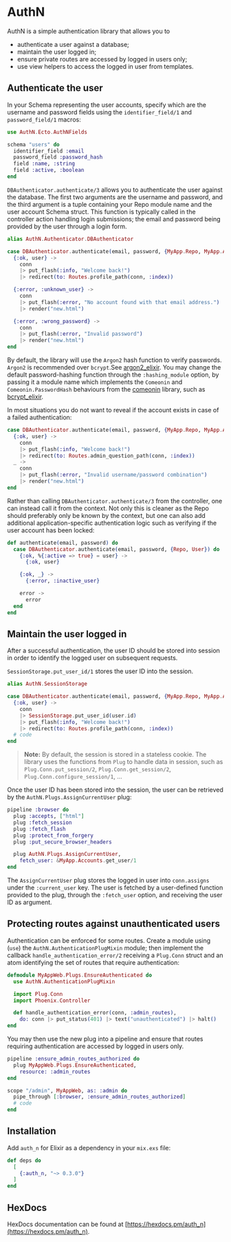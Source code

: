 # AuthN

AuthN is a simple authentication library that allows you to

* authenticate a user against a database;
* maintain the user logged in;
* ensure private routes are accessed by logged in users only;
* use view helpers to access the logged in user from templates.

## Authenticate the user

In your Schema representing the user accounts, specify which are the username and
password fields using the `identifier_field/1` and `password_field/1` macros:

```elixir
use AuthN.Ecto.AuthNFields

schema "users" do
  identifier_field :email
  password_field :password_hash
  field :name, :string
  field :active, :boolean
end
```

`DBAuthenticator.authenticate/3` allows you to authenticate the user against the
database. The first two arguments are the username and password, and the third
argument is a tuple containing your Repo module name and the user account Schema
struct. This function is typically called in the controller action handling login
submissions; the email and password being provided by the user through a login form.

```elixir
alias AuthN.Authenticator.DBAuthenticator

case DBAuthenticator.authenticate(email, password, {MyApp.Repo, MyApp.Accounts.User}) do
  {:ok, user} ->
    conn
    |> put_flash(:info, "Welcome back!")
    |> redirect(to: Routes.profile_path(conn, :index))

  {:error, :unknown_user} ->
    conn
    |> put_flash(:error, "No account found with that email address.")
    |> render("new.html")

  {:error, :wrong_password} ->
    conn
    |> put_flash(:error, "Invalid password")
    |> render("new.html")
end
```

By default, the library will use the `Argon2` hash function to verify passwords.
`Argon2` is recommended over `bcrypt`.See
[argon2_elixir](https://github.com/riverrun/argon2_elixir). You may change the
default password-hashing function through the `:hashing_module` option, by passing
it a module name which implements the `Comeonin` and `Comeonin.PasswordHash`
behaviours from the [comeonin](https://github.com/riverrun/comeonin) library, such
as [bcrypt_elixir](https://github.com/riverrun/bcrypt_elixir).

In most situations you do not want to reveal if the account exists in case of a
failed authentication:

```elixir
case DBAuthenticator.authenticate(email, password, {MyApp.Repo, MyApp.Accounts.User}) do
  {:ok, user} ->
    conn
    |> put_flash(:info, "Welcome back!")
    |> redirect(to: Routes.admin_question_path(conn, :index))
  _ ->
    conn
    |> put_flash(:error, "Invalid username/password combination")
    |> render("new.html")
end
```

Rather than calling `DBAuthenticator.authenticate/3` from the controller, one can
instead call it from the context. Not only this is cleaner as the Repo should
preferably only be known by the context, but one can also add additional 
application-specific authentication logic such as verifying if the user account
has been locked:

```elixir
def authenticate(email, password) do
  case DBAuthenticator.authenticate(email, password, {Repo, User}) do
    {:ok, %{:active => true} = user} ->
      {:ok, user}

    {:ok, _} ->
      {:error, :inactive_user}

    error ->
      error
  end
end
```

## Maintain the user logged in

After a successful authentication, the user ID should be stored into session in
order to identify the logged user on subsequent requests.

`SessionStorage.put_user_id/1` stores the user ID into the session.

```elixir
alias AuthN.SessionStorage

case DBAuthenticator.authenticate(email, password, {MyApp.Repo, MyApp.Accounts.User}) do
  {:ok, user} ->
    conn
    |> SessionStorage.put_user_id(user.id)
    |> put_flash(:info, "Welcome back!")
    |> redirect(to: Routes.profile_path(conn, :index))
  # code
end
```

> **Note:** By default, the session is stored in a stateless cookie. The library
> uses the functions from `Plug` to handle data in session, such as
> `Plug.Conn.put_session/2`, `Plug.Conn.get_session/2`,
> `Plug.Conn.configure_session/1`, ...

Once the user ID has been stored into the session, the user can be retrieved by
the `AuthN.Plugs.AssignCurrentUser` plug:

```elixir
pipeline :browser do
  plug :accepts, ["html"]
  plug :fetch_session
  plug :fetch_flash
  plug :protect_from_forgery
  plug :put_secure_browser_headers

  plug AuthN.Plugs.AssignCurrentUser,
    fetch_user: &MyApp.Accounts.get_user/1
end
```

The `AssignCurrentUser` plug stores the logged in user into `conn.assigns` under
the `:current_user` key. The user is fetched by a user-defined function provided
to the plug, through the `:fetch_user` option, and receiving the user ID as
argument.

## Protecting routes against unauthenticated users

Authentication can be enforced for some routes. Create a module using (`use`) the
`AuthN.AuthenticationPlugMixin` module; then implement the callback
`handle_authentication_error/2` receiving a `Plug.Conn` struct and an atom
identifying the set of routes that require authentication:

```elixir
defmodule MyAppWeb.Plugs.EnsureAuthenticated do
  use AuthN.AuthenticationPlugMixin

  import Plug.Conn
  import Phoenix.Controller

  def handle_authentication_error(conn, :admin_routes),
    do: conn |> put_status(401) |> text("unauthenticated") |> halt()
end
```

You may then use the new plug into a pipeline and ensure that routes requiring
authentication are accessed by logged in users only.

```elixir
pipeline :ensure_admin_routes_authorized do
  plug MyAppWeb.Plugs.EnsureAuthenticated,
    resource: :admin_routes
end

scope "/admin", MyAppWeb, as: :admin do
  pipe_through [:browser, :ensure_admin_routes_authorized]
  # code
end
```

## Installation

Add `auth_n` for Elixir as a dependency in your `mix.exs` file:

```elixir
def deps do
  [
    {:auth_n, "~> 0.3.0"}
  ]
end
```

## HexDocs

HexDocs documentation can be found at [https://hexdocs.pm/auth_n](https://hexdocs.pm/auth_n).
